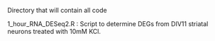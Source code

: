 Directory that will contain all code

1_hour_RNA_DESeq2.R : Script to determine DEGs from DIV11 striatal neurons treated with 10mM KCl. 
